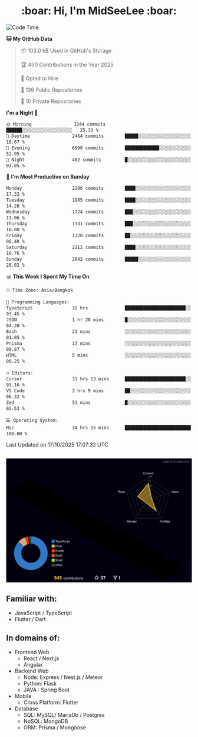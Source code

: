 <h1 align="center"> :boar: Hi, I'm MidSeeLee :boar:</h1>
 
<!--START_SECTION:waka-->
![Code Time](http://img.shields.io/badge/Code%20Time-3%2C526%20hrs%2029%20mins-blue)

**🐱 My GitHub Data** 

> 📦 103.0 kB Used in GitHub's Storage 
 > 
> 🏆 430 Contributions in the Year 2025
 > 
> 💼 Opted to Hire
 > 
> 📜 136 Public Repositories 
 > 
> 🔑 10 Private Repositories 
 > 
**I'm a Night 🦉** 

```text
🌞 Morning                3344 commits        ██████░░░░░░░░░░░░░░░░░░░   25.33 % 
🌆 Daytime                2464 commits        █████░░░░░░░░░░░░░░░░░░░░   18.67 % 
🌃 Evening                6990 commits        █████████████░░░░░░░░░░░░   52.95 % 
🌙 Night                  402 commits         █░░░░░░░░░░░░░░░░░░░░░░░░   03.05 % 
```
📅 **I'm Most Productive on Sunday** 

```text
Monday                   2286 commits        ████░░░░░░░░░░░░░░░░░░░░░   17.32 % 
Tuesday                  1885 commits        ████░░░░░░░░░░░░░░░░░░░░░   14.28 % 
Wednesday                1724 commits        ███░░░░░░░░░░░░░░░░░░░░░░   13.06 % 
Thursday                 1331 commits        ███░░░░░░░░░░░░░░░░░░░░░░   10.08 % 
Friday                   1120 commits        ██░░░░░░░░░░░░░░░░░░░░░░░   08.48 % 
Saturday                 2212 commits        ████░░░░░░░░░░░░░░░░░░░░░   16.76 % 
Sunday                   2642 commits        █████░░░░░░░░░░░░░░░░░░░░   20.02 % 
```


📊 **This Week I Spent My Time On** 

```text
🕑︎ Time Zone: Asia/Bangkok

💬 Programming Languages: 
TypeScript               32 hrs              ███████████████████████░░   93.45 % 
JSON                     1 hr 28 mins        █░░░░░░░░░░░░░░░░░░░░░░░░   04.30 % 
Bash                     21 mins             ░░░░░░░░░░░░░░░░░░░░░░░░░   01.05 % 
Prisma                   17 mins             ░░░░░░░░░░░░░░░░░░░░░░░░░   00.87 % 
HTML                     5 mins              ░░░░░░░░░░░░░░░░░░░░░░░░░   00.25 % 

🔥 Editors: 
Cursor                   31 hrs 13 mins      ███████████████████████░░   91.16 % 
VS Code                  2 hrs 9 mins        ██░░░░░░░░░░░░░░░░░░░░░░░   06.32 % 
Zed                      51 mins             █░░░░░░░░░░░░░░░░░░░░░░░░   02.53 % 

💻 Operating System: 
Mac                      34 hrs 15 mins      █████████████████████████   100.00 % 
```


 Last Updated on 17/10/2025 17:07:32 UTC
<!--END_SECTION:waka-->

##

![](./profile-3d-contrib/profile-night-rainbow.svg)

## Familiar with:
- JavaScript / TypeScript
- Flutter / Dart

## In domains of:
- Frontend Web
  - React / Next.js
  - Angular
- Backend Web
  - Node: Express / Nest.js / Meteor
  - Python: Flask
  - JAVA : Spring Boot
- Mobile
  - Cross Platform: Flutter
- Database
  - SQL: MySQL/ MariaDb / Postgres
  - NoSQL: MongoDB
  - ORM: Prisma / Mongoose
